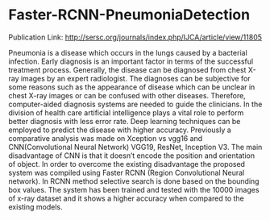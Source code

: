 # Faster-RCNN-PneumoniaDetection
Publication Link: http://sersc.org/journals/index.php/IJCA/article/view/11805

Pneumonia is a disease which occurs in the lungs caused by a bacterial infection. Early diagnosis is an important factor in terms of the successful treatment process. Generally, the disease can be diagnosed from chest X-ray images by an expert radiologist. The diagnoses can be subjective for some reasons such as the appearance of disease which can be unclear in chest X-ray images or can be confused with other diseases. Therefore, computer-aided diagnosis systems are needed to guide the clinicians. In the division of health care artificial intelligence plays a vital role to perform better diagnosis with less error rate. Deep learning techniques can be employed to predict the disease with higher accuracy. Previously a comparative analysis was made on Xception vs vgg16 and CNN(Convolutional Neural Network) VGG19, ResNet, Inception V3. The main disadvantage of CNN is that it doesn’t encode the position and orientation of object. In order to overcome the existing disadvantage the proposed system was compiled using Faster RCNN (Region Convolutional Neural network). In RCNN method selective search is done based on the bounding box values. The system has been trained and tested with the 10000 images of x-ray dataset and it shows a higher accuracy when compared to the existing models.
